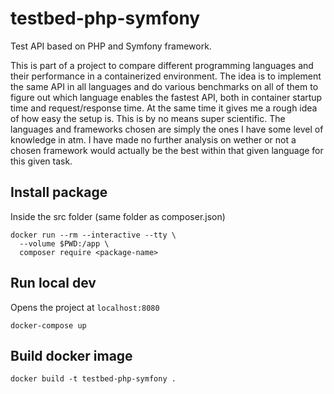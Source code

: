 # testbed-php-symfony
Test API based on PHP and Symfony framework.

This is part of a project to compare different programming languages and their performance in a containerized environment. The idea is to implement the same API in all languages and do various benchmarks on all of them to figure out which language enables the fastest API, both in container startup time and request/response time. At the same time it gives me a rough idea of how easy the setup is. This is by no means super scientific. The languages and frameworks chosen are simply the ones I have some level of knowledge in atm. I have made no further analysis on wether or not a chosen framework would actually be the best within that given language for this given task.



## Install package

Inside the src folder (same folder as composer.json)

```
docker run --rm --interactive --tty \
  --volume $PWD:/app \
  composer require <package-name>
```

## Run local dev

Opens the project at ```localhost:8080```

```
docker-compose up
```

## Build docker image

```
docker build -t testbed-php-symfony .
```